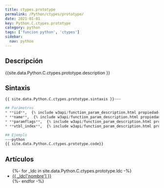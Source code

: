 ```yaml
---
title: ctypes.prototype
permalink: /Python/ctypes/prototype/
date: 2021-01-01
key: Python.C.ctypes.prototype
category: python
tags: ['funcion python', 'ctypes']
sidebar: 
  nav: python
---
```


## Descripción
{{site.data.Python.C.ctypes.prototype.description }}

## Sintaxis
~~~python
{{ site.data.Python.C.ctypes.prototype.sintaxis }}~~~

## Parámetros
* **iid**,  {% include w3api/function_param_description.html propiedad=site.data.Python.C.ctypes.prototype valor="iid" %}
* **name**,  {% include w3api/function_param_description.html propiedad=site.data.Python.C.ctypes.prototype valor="name" %}
* **paramflags**,  {% include w3api/function_param_description.html propiedad=site.data.Python.C.ctypes.prototype valor="paramflags" %}
* **vtbl_index**,  {% include w3api/function_param_description.html propiedad=site.data.Python.C.ctypes.prototype valor="vtbl_index" %}

## Ejemplo
~~~python
{{ site.data.Python.C.ctypes.prototype.code}}
~~~

## Artículos
<ul>
{%- for _ldc in site.data.Python.C.ctypes.prototype.ldc -%}
   <li>
       <a href="{{_ldc['url'] }}">{{ _ldc['nombre'] }}</a>
   </li>
{%- endfor -%}
</ul>
